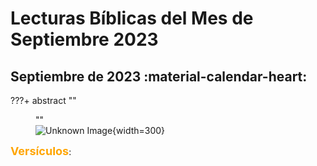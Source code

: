 # **Lecturas Bíblicas del Mes de Septiembre 2023**

##  Septiembre de 2023 :material-calendar-heart:

???+ abstract ""
    <figure markdown><figcaption>""</figcaption>
    ![Unknown Image](../assets/){width=300} </figure>
    <font size=4, color=orange>**Versículos**</font>: